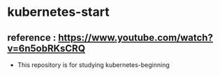 # kubernetes-start

## reference : https://www.youtube.com/watch?v=6n5obRKsCRQ

* This repository is for studying kubernetes-beginning
